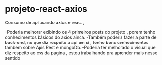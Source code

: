 # projeto-react-axios
Consumo de api usando axios e react ,

-Poderia melhorar exibindo os 4 primeiros posts do projeto , porem tenho conhecimentos básicos do axios ainda.
-Também poderia fazer a parte de back-end, no que diz respeito a api em si , tenho bons conhecimentos tambem sobre Apis Rest e mongoDb.
-Poderia ter melhorado o visual que diz respeito ao css da pagina , estou trabalhando pra aprender mais nesse sentido
